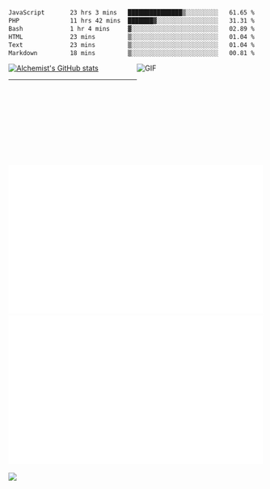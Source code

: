<!--START_SECTION:waka-->

```text
JavaScript       23 hrs 3 mins   ███████████████▒░░░░░░░░░   61.65 %
PHP              11 hrs 42 mins  ███████▓░░░░░░░░░░░░░░░░░   31.31 %
Bash             1 hr 4 mins     ▓░░░░░░░░░░░░░░░░░░░░░░░░   02.89 %
HTML             23 mins         ▒░░░░░░░░░░░░░░░░░░░░░░░░   01.04 %
Text             23 mins         ▒░░░░░░░░░░░░░░░░░░░░░░░░   01.04 %
Markdown         18 mins         ▒░░░░░░░░░░░░░░░░░░░░░░░░   00.81 %
```

<!--END_SECTION:waka-->

[![Alchemist's GitHub stats](https://github-readme-stats.vercel.app/api?username=DrMaxis&show_icons=true&theme=outrun&count_private=true)](#)
<img align="right" alt="GIF" src="https://user-images.githubusercontent.com/5355808/139111924-210cc6fa-9fb1-4dac-929d-6324a5836a92.gif" width="250" height="200" />
<hr />

![](https://raw.githubusercontent.com/DrMaxis/github-stats-transparent/output/generated/overview.svg)
![](https://raw.githubusercontent.com/DrMaxis/github-stats-transparent/output/generated/languages.svg)

 
<a href="https://count.getloli.com/"><img src="https://count.getloli.com/get/@:maxis-the-alchemist?theme=rule34"></a>
<!-- https://count.getloli.com/get/@alchemist?theme=rule34 -->
<br>
